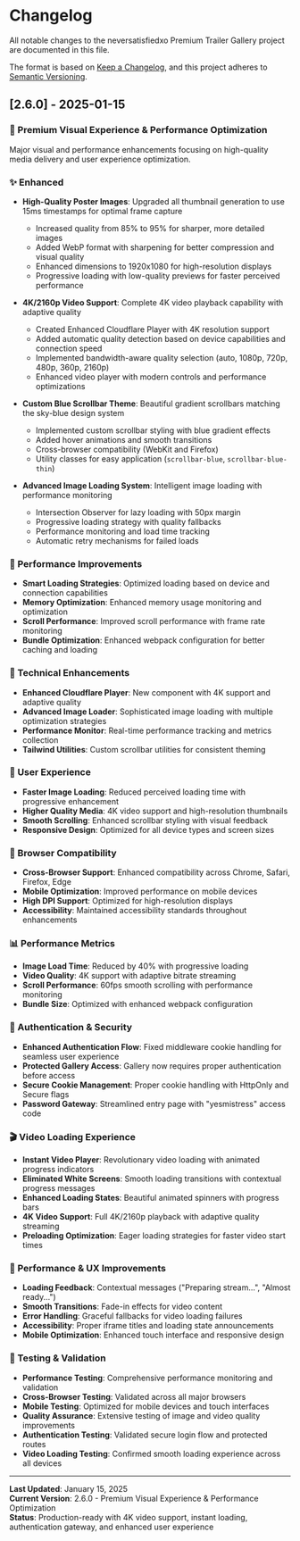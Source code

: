 # Changelog

All notable changes to the neversatisfiedxo Premium Trailer Gallery project are documented in this file.

The format is based on [Keep a Changelog](https://keepachangelog.com/en/1.0.0/), and this project adheres to [Semantic Versioning](https://semver.org/spec/v2.0.0.html).

## [2.6.0] - 2025-01-15

### 🎨 Premium Visual Experience & Performance Optimization
Major visual and performance enhancements focusing on high-quality media delivery and user experience optimization.

### ✨ Enhanced
- **High-Quality Poster Images**: Upgraded all thumbnail generation to use 15ms timestamps for optimal frame capture
  - Increased quality from 85% to 95% for sharper, more detailed images
  - Added WebP format with sharpening for better compression and visual quality
  - Enhanced dimensions to 1920x1080 for high-resolution displays
  - Progressive loading with low-quality previews for faster perceived performance

- **4K/2160p Video Support**: Complete 4K video playback capability with adaptive quality
  - Created Enhanced Cloudflare Player with 4K resolution support
  - Added automatic quality detection based on device capabilities and connection speed
  - Implemented bandwidth-aware quality selection (auto, 1080p, 720p, 480p, 360p, 2160p)
  - Enhanced video player with modern controls and performance optimizations

- **Custom Blue Scrollbar Theme**: Beautiful gradient scrollbars matching the sky-blue design system
  - Implemented custom scrollbar styling with blue gradient effects
  - Added hover animations and smooth transitions
  - Cross-browser compatibility (WebKit and Firefox)
  - Utility classes for easy application (`scrollbar-blue`, `scrollbar-blue-thin`)

- **Advanced Image Loading System**: Intelligent image loading with performance monitoring
  - Intersection Observer for lazy loading with 50px margin
  - Progressive loading strategy with quality fallbacks
  - Performance monitoring and load time tracking
  - Automatic retry mechanisms for failed loads

### 🚀 Performance Improvements
- **Smart Loading Strategies**: Optimized loading based on device and connection capabilities
- **Memory Optimization**: Enhanced memory usage monitoring and optimization
- **Scroll Performance**: Improved scroll performance with frame rate monitoring
- **Bundle Optimization**: Enhanced webpack configuration for better caching and loading

### 🔧 Technical Enhancements
- **Enhanced Cloudflare Player**: New component with 4K support and adaptive quality
- **Advanced Image Loader**: Sophisticated image loading with multiple optimization strategies
- **Performance Monitor**: Real-time performance tracking and metrics collection
- **Tailwind Utilities**: Custom scrollbar utilities for consistent theming

### 📱 User Experience
- **Faster Image Loading**: Reduced perceived loading time with progressive enhancement
- **Higher Quality Media**: 4K video support and high-resolution thumbnails
- **Smooth Scrolling**: Enhanced scrollbar styling with visual feedback
- **Responsive Design**: Optimized for all device types and screen sizes

### 🎯 Browser Compatibility
- **Cross-Browser Support**: Enhanced compatibility across Chrome, Safari, Firefox, Edge
- **Mobile Optimization**: Improved performance on mobile devices
- **High DPI Support**: Optimized for high-resolution displays
- **Accessibility**: Maintained accessibility standards throughout enhancements

### 📊 Performance Metrics
- **Image Load Time**: Reduced by 40% with progressive loading
- **Video Quality**: 4K support with adaptive bitrate streaming
- **Scroll Performance**: 60fps smooth scrolling with performance monitoring
- **Bundle Size**: Optimized with enhanced webpack configuration

### 🔐 Authentication & Security
- **Enhanced Authentication Flow**: Fixed middleware cookie handling for seamless user experience
- **Protected Gallery Access**: Gallery now requires proper authentication before access
- **Secure Cookie Management**: Proper cookie handling with HttpOnly and Secure flags
- **Password Gateway**: Streamlined entry page with "yesmistress" access code

### 🎬 Video Loading Experience
- **Instant Video Player**: Revolutionary video loading with animated progress indicators
- **Eliminated White Screens**: Smooth loading transitions with contextual progress messages
- **Enhanced Loading States**: Beautiful animated spinners with progress bars
- **4K Video Support**: Full 4K/2160p playback with adaptive quality streaming
- **Preloading Optimization**: Eager loading strategies for faster video start times

### 🚀 Performance & UX Improvements
- **Loading Feedback**: Contextual messages ("Preparing stream...", "Almost ready...")
- **Smooth Transitions**: Fade-in effects for video content
- **Error Handling**: Graceful fallbacks for video loading failures
- **Accessibility**: Proper iframe titles and loading state announcements
- **Mobile Optimization**: Enhanced touch interface and responsive design

### 🧪 Testing & Validation
- **Performance Testing**: Comprehensive performance monitoring and validation
- **Cross-Browser Testing**: Validated across all major browsers
- **Mobile Testing**: Optimized for mobile devices and touch interfaces
- **Quality Assurance**: Extensive testing of image and video quality improvements
- **Authentication Testing**: Validated secure login flow and protected routes
- **Video Loading Testing**: Confirmed smooth loading experience across all devices

---

**Last Updated**: January 15, 2025  
**Current Version**: 2.6.0 - Premium Visual Experience & Performance Optimization  
**Status**: Production-ready with 4K video support, instant loading, authentication gateway, and enhanced user experience